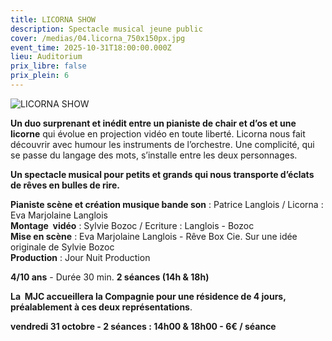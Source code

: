 ```yaml
---
title: LICORNA SHOW
description: Spectacle musical jeune public
cover: /medias/04.licorna_750x150px.jpg
event_time: 2025-10-31T18:00:00.000Z
lieu: Auditorium
prix_libre: false
prix_plein: 6
---
```

![LICORNA SHOW](/medias/04.licorna_750x150px.jpg "LICORNA SHOW")

**Un duo surprenant et inédit entre un pianiste de chair et d’os et une licorne** qui évolue en projection vidéo en toute liberté. Licorna nous fait découvrir avec humour les instruments de l’orchestre. Une complicité, qui se passe du langage des mots, s’installe entre les deux personnages.

**Un spectacle musical pour petits et grands qui nous transporte d’éclats de rêves en bulles de rire.**

**Pianiste scène et création musique bande son** : Patrice Langlois / Licorna : Eva Marjolaine Langlois\
**Montage  vidéo** : Sylvie Bozoc / Ecriture : Langlois - Bozoc\
**Mise en scène** : Eva Marjolaine Langlois - Rêve Box Cie. Sur une idée originale de Sylvie Bozoc\
**Production** : Jour Nuit Production

**4/10 ans** - Durée 30 min. **2 séances (14h & 18h)**

**La  MJC accueillera la Compagnie pour une résidence de 4 jours, préalablement à ces deux représentations**.

**vendredi 31 octobre - 2 séances : 14h00 & 18h00 - 6€ / séance**